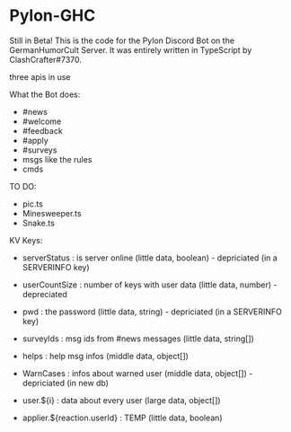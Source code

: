 # Pylon-GHC
Still in Beta!
This is the code for the Pylon Discord Bot on the GermanHumorCult Server.
It was entirely written in TypeScript by ClashCrafter#7370.

three apis in use

What the Bot does:
- #news
- #welcome
- #feedback
- #apply
- #surveys
- msgs like the rules
- cmds

TO DO:
- pic.ts
- Minesweeper.ts
- Snake.ts 

KV Keys:
- serverStatus : is server online (little data, boolean) - depriciated (in a SERVERINFO key)
- userCountSize : number of keys with user data (little data, number) - depreciated
- pwd : the password (little data, string) - depriciated (in a SERVERINFO key)
- surveyIds : msg ids from #news messages (little data, string[])
- helps : help msg infos (middle data, object[])
- WarnCases : infos about warned user (middle data, object[]) - depriciated (in new db)
- user.${i} : data about every user (large data, object[])

- applier.${reaction.userId} : TEMP (little data, boolean)
